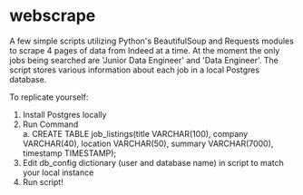 # webscrape

A few simple scripts utilizing Python's BeautifulSoup and Requests modules to scrape 4 pages of data from Indeed at a time.
At the moment the only jobs being searched are 'Junior Data Engineer' and 'Data Engineer'.
The script stores various information about each job in a local Postgres database.

To replicate yourself:
  1. Install Postgres locally
  2. Run Command \
    a. CREATE TABLE job_listings(title VARCHAR(100), company VARCHAR(40), 
        location VARCHAR(50), summary VARCHAR(7000), timestamp TIMESTAMP);
  3. Edit db_config dictionary (user and database name) in script to match your local instance
  4. Run script!
